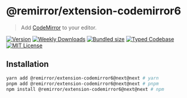# @remirror/extension-codemirror6

> Add [CodeMirror](https://codemirror.net/) to your editor.

[![Version][version]][npm] [![Weekly Downloads][downloads-badge]][npm] [![Bundled size][size-badge]][size] [![Typed Codebase][typescript]](#) [![MIT License][license]](#)

[version]: https://flat.badgen.net/npm/v/@remirror/extension-codemirror6
[npm]: https://npmjs.com/package/@remirror/extension-codemirror6
[license]: https://flat.badgen.net/badge/license/MIT/purple
[size]: https://bundlephobia.com/result?p=@remirror/extension-codemirror6@next
[size-badge]: https://flat.badgen.net/bundlephobia/minzip/@remirror/extension-codemirror6@next
[typescript]: https://flat.badgen.net/badge/icon/TypeScript?icon=typescript&label
[downloads-badge]: https://badgen.net/npm/dw/@remirror/extension-codemirror6/red?icon=npm

## Installation

```bash
yarn add @remirror/extension-codemirror6@next@next # yarn
pnpm add @remirror/extension-codemirror6@next@next # pnpm
npm install @remirror/extension-codemirror6@next@next # npm
```

<!-- ## Usage -->
